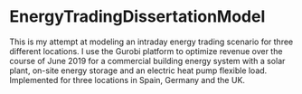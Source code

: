 # EnergyTradingDissertationModel
 This is my attempt at modeling an intraday energy trading scenario for three different locations. I use the Gurobi platform to optimize revenue over the course of June 2019 for a commercial building energy system with a solar plant, on-site energy storage and an electric heat pump flexible load. Implemented for three locations in Spain, Germany and the UK.
